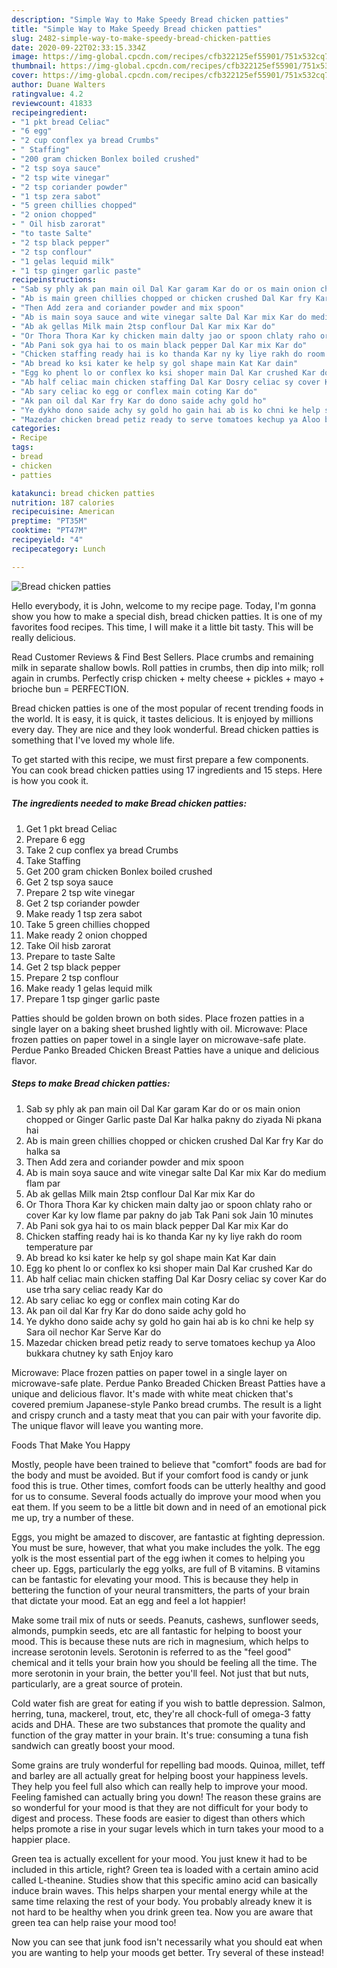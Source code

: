 ```yaml
---
description: "Simple Way to Make Speedy Bread chicken patties"
title: "Simple Way to Make Speedy Bread chicken patties"
slug: 2482-simple-way-to-make-speedy-bread-chicken-patties
date: 2020-09-22T02:33:15.334Z
image: https://img-global.cpcdn.com/recipes/cfb322125ef55901/751x532cq70/bread-chicken-patties-recipe-main-photo.jpg
thumbnail: https://img-global.cpcdn.com/recipes/cfb322125ef55901/751x532cq70/bread-chicken-patties-recipe-main-photo.jpg
cover: https://img-global.cpcdn.com/recipes/cfb322125ef55901/751x532cq70/bread-chicken-patties-recipe-main-photo.jpg
author: Duane Walters
ratingvalue: 4.2
reviewcount: 41833
recipeingredient:
- "1 pkt bread Celiac"
- "6 egg"
- "2 cup conflex ya bread Crumbs"
- " Staffing"
- "200 gram chicken Bonlex boiled crushed"
- "2 tsp soya sauce"
- "2 tsp wite vinegar"
- "2 tsp coriander powder"
- "1 tsp zera sabot"
- "5 green chillies chopped"
- "2 onion chopped"
- " Oil hisb zarorat"
- "to taste Salte"
- "2 tsp black pepper"
- "2 tsp conflour"
- "1 gelas lequid milk"
- "1 tsp ginger garlic paste"
recipeinstructions:
- "Sab sy phly ak pan main oil Dal Kar garam Kar do or os main onion chopped or Ginger Garlic paste Dal Kar halka pakny do ziyada Ni pkana hai"
- "Ab is main green chillies chopped or chicken crushed Dal Kar fry Kar do halka sa"
- "Then Add zera and coriander powder and mix spoon"
- "Ab is main soya sauce and wite vinegar salte Dal Kar mix Kar do medium flam par"
- "Ab ak gellas Milk main 2tsp conflour Dal Kar mix Kar do"
- "Or Thora Thora Kar ky chicken main dalty jao or spoon chlaty raho or cover Kar ky low flame par pakny do jab Tak Pani sok Jain 10 minutes"
- "Ab Pani sok gya hai to os main black pepper Dal Kar mix Kar do"
- "Chicken staffing ready hai is ko thanda Kar ny ky liye rakh do room temperature par"
- "Ab bread ko ksi kater ke help sy gol shape main Kat Kar dain"
- "Egg ko phent lo or conflex ko ksi shoper main Dal Kar crushed Kar do"
- "Ab half celiac main chicken staffing Dal Kar Dosry celiac sy cover Kar do use trha sary celiac ready Kar do"
- "Ab sary celiac ko egg or conflex main coting Kar do"
- "Ak pan oil dal Kar fry Kar do dono saide achy gold ho"
- "Ye dykho dono saide achy sy gold ho gain hai ab is ko chni ke help sy Sara oil nechor Kar Serve Kar do"
- "Mazedar chicken bread petiz ready to serve tomatoes kechup ya Aloo bukkara chutney ky sath Enjoy karo"
categories:
- Recipe
tags:
- bread
- chicken
- patties

katakunci: bread chicken patties 
nutrition: 187 calories
recipecuisine: American
preptime: "PT35M"
cooktime: "PT47M"
recipeyield: "4"
recipecategory: Lunch

---
```



![Bread chicken patties](https://img-global.cpcdn.com/recipes/cfb322125ef55901/751x532cq70/bread-chicken-patties-recipe-main-photo.jpg)

Hello everybody, it is John, welcome to my recipe page. Today, I'm gonna show you how to make a special dish, bread chicken patties. It is one of my favorites food recipes. This time, I will make it a little bit tasty. This will be really delicious.

Read Customer Reviews &amp; Find Best Sellers. Place crumbs and remaining milk in separate shallow bowls. Roll patties in crumbs, then dip into milk; roll again in crumbs. Perfectly crisp chicken + melty cheese + pickles + mayo + brioche bun = PERFECTION.

Bread chicken patties is one of the most popular of recent trending foods in the world. It is easy, it is quick, it tastes delicious. It is enjoyed by millions every day. They are nice and they look wonderful. Bread chicken patties is something that I've loved my whole life.


To get started with this recipe, we must first prepare a few components. You can cook bread chicken patties using 17 ingredients and 15 steps. Here is how you cook it.

<!--inarticleads1-->

##### The ingredients needed to make Bread chicken patties:

1. Get 1 pkt bread Celiac
1. Prepare 6 egg
1. Take 2 cup conflex ya bread Crumbs
1. Take  Staffing
1. Get 200 gram chicken Bonlex boiled crushed
1. Get 2 tsp soya sauce
1. Prepare 2 tsp wite vinegar
1. Get 2 tsp coriander powder
1. Make ready 1 tsp zera sabot
1. Take 5 green chillies chopped
1. Make ready 2 onion chopped
1. Take  Oil hisb zarorat
1. Prepare to taste Salte
1. Get 2 tsp black pepper
1. Prepare 2 tsp conflour
1. Make ready 1 gelas lequid milk
1. Prepare 1 tsp ginger garlic paste


Patties should be golden brown on both sides. Place frozen patties in a single layer on a baking sheet brushed lightly with oil. Microwave: Place frozen patties on paper towel in a single layer on microwave-safe plate. Perdue Panko Breaded Chicken Breast Patties have a unique and delicious flavor. 

<!--inarticleads2-->

##### Steps to make Bread chicken patties:

1. Sab sy phly ak pan main oil Dal Kar garam Kar do or os main onion chopped or Ginger Garlic paste Dal Kar halka pakny do ziyada Ni pkana hai
1. Ab is main green chillies chopped or chicken crushed Dal Kar fry Kar do halka sa
1. Then Add zera and coriander powder and mix spoon
1. Ab is main soya sauce and wite vinegar salte Dal Kar mix Kar do medium flam par
1. Ab ak gellas Milk main 2tsp conflour Dal Kar mix Kar do
1. Or Thora Thora Kar ky chicken main dalty jao or spoon chlaty raho or cover Kar ky low flame par pakny do jab Tak Pani sok Jain 10 minutes
1. Ab Pani sok gya hai to os main black pepper Dal Kar mix Kar do
1. Chicken staffing ready hai is ko thanda Kar ny ky liye rakh do room temperature par
1. Ab bread ko ksi kater ke help sy gol shape main Kat Kar dain
1. Egg ko phent lo or conflex ko ksi shoper main Dal Kar crushed Kar do
1. Ab half celiac main chicken staffing Dal Kar Dosry celiac sy cover Kar do use trha sary celiac ready Kar do
1. Ab sary celiac ko egg or conflex main coting Kar do
1. Ak pan oil dal Kar fry Kar do dono saide achy gold ho
1. Ye dykho dono saide achy sy gold ho gain hai ab is ko chni ke help sy Sara oil nechor Kar Serve Kar do
1. Mazedar chicken bread petiz ready to serve tomatoes kechup ya Aloo bukkara chutney ky sath Enjoy karo


Microwave: Place frozen patties on paper towel in a single layer on microwave-safe plate. Perdue Panko Breaded Chicken Breast Patties have a unique and delicious flavor. It&#39;s made with white meat chicken that&#39;s covered premium Japanese-style Panko bread crumbs. The result is a light and crispy crunch and a tasty meat that you can pair with your favorite dip. The unique flavor will leave you wanting more. 

Foods That Make You Happy


Mostly, people have been trained to believe that "comfort" foods are bad for the body and must be avoided. But if your comfort food is candy or junk food this is true. Other times, comfort foods can be utterly healthy and good for us to consume. Several foods actually do improve your mood when you eat them. If you seem to be a little bit down and in need of an emotional pick me up, try a number of these.

Eggs, you might be amazed to discover, are fantastic at fighting depression. You must be sure, however, that what you make includes the yolk. The egg yolk is the most essential part of the egg iwhen it comes to helping you cheer up. Eggs, particularly the egg yolks, are full of B vitamins. B vitamins can be fantastic for elevating your mood. This is because they help in bettering the function of your neural transmitters, the parts of your brain that dictate your mood. Eat an egg and feel a lot happier!

Make some trail mix of nuts or seeds. Peanuts, cashews, sunflower seeds, almonds, pumpkin seeds, etc are all fantastic for helping to boost your mood. This is because these nuts are rich in magnesium, which helps to increase serotonin levels. Serotonin is referred to as the "feel good" chemical and it tells your brain how you should be feeling all the time. The more serotonin in your brain, the better you'll feel. Not just that but nuts, particularly, are a great source of protein.

Cold water fish are great for eating if you wish to battle depression. Salmon, herring, tuna, mackerel, trout, etc, they're all chock-full of omega-3 fatty acids and DHA. These are two substances that promote the quality and function of the gray matter in your brain. It's true: consuming a tuna fish sandwich can greatly boost your mood. 

Some grains are truly wonderful for repelling bad moods. Quinoa, millet, teff and barley are all actually great for helping boost your happiness levels. They help you feel full also which can really help to improve your mood. Feeling famished can actually bring you down! The reason these grains are so wonderful for your mood is that they are not difficult for your body to digest and process. These foods are easier to digest than others which helps promote a rise in your sugar levels which in turn takes your mood to a happier place.

Green tea is actually excellent for your mood. You just knew it had to be included in this article, right? Green tea is loaded with a certain amino acid called L-theanine. Studies show that this specific amino acid can basically induce brain waves. This helps sharpen your mental energy while at the same time relaxing the rest of your body. You probably already knew it is not hard to be healthy when you drink green tea. Now you are aware that green tea can help raise your mood too!

Now you can see that junk food isn't necessarily what you should eat when you are wanting to help your moods get better. Try several of these instead!

